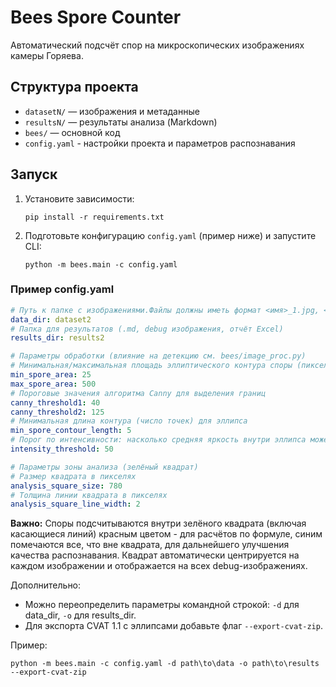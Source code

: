 # Bees Spore Counter

Автоматический подсчёт спор на микроскопических изображениях камеры Горяева.

## Структура проекта

- `datasetN/` — изображения и метаданные
- `resultsN/` — результаты анализа (Markdown)
- `bees/` — основной код
- `config.yaml` - настройки проекта и параметров распознавания

## Запуск

1. Установите зависимости:
   ```
   pip install -r requirements.txt
   ```
2. Подготовьте конфигурацию `config.yaml` (пример ниже) и запустите CLI:
   ```
   python -m bees.main -c config.yaml
   ```

### Пример config.yaml
```yaml
# Путь к папке с изображениями.Файлы должны иметь формат <имя>_1.jpg, <имя>_2.jpg, <имя>_3.jpg
data_dir: dataset2
# Папка для результатов (.md, debug изображения, отчёт Excel)
results_dir: results2

# Параметры обработки (влияние на детекцию см. bees/image_proc.py)
# Минимальная/максимальная площадь эллиптического контура споры (пиксели)
min_spore_area: 25
max_spore_area: 500
# Пороговые значения алгоритма Canny для выделения границ
canny_threshold1: 40
canny_threshold2: 125
# Минимальная длина контура (число точек) для эллипса
min_spore_contour_length: 5
# Порог по интенсивности: насколько средняя яркость внутри эллипса может отличаться от фона
intensity_threshold: 50

# Параметры зоны анализа (зелёный квадрат)
# Размер квадрата в пикселях
analysis_square_size: 780
# Толщина линии квадрата в пикселях
analysis_square_line_width: 2
```

**Важно:** Споры подсчитываются внутри зелёного квадрата (включая касающиеся линий) красным цветом - для расчётов по формуле, синим помечаются все, что вне квадрата, для дальнейшего улучшения качества распознавания.
Квадрат автоматически центрируется на каждом изображении и отображается на всех debug-изображениях.

Дополнительно:
- Можно переопределить параметры командной строкой: `-d` для data_dir, `-o` для results_dir.
- Для экспорта CVAT 1.1 с эллипсами добавьте флаг `--export-cvat-zip`.

Пример:
```
python -m bees.main -c config.yaml -d path\to\data -o path\to\results --export-cvat-zip
```
